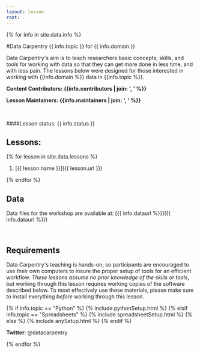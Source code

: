 ```yaml
---
layout: lesson
root: .
---
```


<!-- USING THIS LESSON TEMPLATE -->

<!--
All the lesson specific information is in the following two files.
1. UPDATE THE INFORMATION IN _data/info.yml
2. UPDATE THE INDEX OF LESSONS IN _data/lessons.yml
-->

<!-- THE LESSON INFORMATION -->

<!-- Get the information from _data/info.yml -->
{% for info in site.data.info %}

#Data Carpentry {{ info.topic }} for {{ info.domain }}

Data Carpentry's aim is to teach researchers basic concepts, skills,
and tools for working with data so that they can get more done in less
time, and with less pain. The lessons below were designed for those interested 
in working with {{info.domain %}} data in {{info.topic %}}. 


**Content Contributors: {{info.contributors | join: ', ' %}}**


**Lesson Maintainers: {{info.maintainers | join: ', ' %}}**

<br> 


####Lesson status: {{ info.status }} 
<!--
  [Information on Lesson Status Categories]()
-->

<!-- ###### INDEX OF LESSONS ON THIS TOPIC ###### -->

## Lessons:

<!-- Get information from _data/lessons.yml -->


{% for lesson in site.data.lessons %}

1. [{{ lesson.name }}]({{ lesson.url }})

{% endfor %}


<!-- End information from _data/lessons.yml -->

## Data

Data files for the workshop are available at: [{{ info.dataurl %}}]({{ info.dataurl %}})


<br>

<h2>Requirements</h2>

<p>
Data Carpentry's teaching is hands-on, so participants are encouraged to use
their own computers to insure the proper setup of tools for an efficient workflow.
<em>These lessons assume no prior knowledge of the skills or tools</em>, but working 
through this lesson requires working copies of the software described below.
To most effectively use these materials, please make sure to install everything 
<em>before</em> working through this lesson.
</p>



{% if info.topic == "Python" %}
{% include pythonSetup.html %}
{% elsif info.topic == "Spreadsheets" %}
{% include spreadsheetSetup.html %}
{% else %}
{% include anySetup.html %}
{% endif %}

<p><strong>Twitter</strong>: @datacarpentry


{% endfor %}



